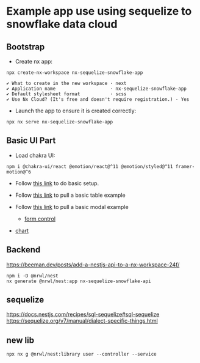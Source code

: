 # Example app use using sequelize to snowflake data cloud

## Bootstrap
- Create nx app:
```
npx create-nx-workspace nx-sequelize-snowflake-app

✔ What to create in the new workspace · next
✔ Application name                    · nx-sequelize-snowflake-app
✔ Default stylesheet format           · scss
✔ Use Nx Cloud? (It's free and doesn't require registration.) · Yes
```

- Launch the app to ensure it is created correctly:
```
npx nx serve nx-sequelize-snowflake-app
```

## Basic UI Part
- Load chakra UI:
```
npm i @chakra-ui/react @emotion/react@^11 @emotion/styled@^11 framer-motion@^6
```

- Follow [this link](https://chakra-ui.com/guides/getting-started/nextjs-guide) to do basic setup.

- Follow [this link](https://chakra-ui.com/guides/integrations/with-react-table) to pull a basic table example

- Follow [this link](https://chakra-ui.com/docs/components/overlay/modal) to pull a basic modal example
  - [form control](https://chakra-ui.com/docs/components/form/form-control)

- [chart](https://codesandbox.io/s/jzjzr57jw?file=/demo.jsx)

## Backend
https://beeman.dev/posts/add-a-nestjs-api-to-a-nx-workspace-24f/

```
npm i -D @nrwl/nest
nx generate @nrwl/nest:app nx-sequelize-snowflake-api
```

## sequelize
https://docs.nestjs.com/recipes/sql-sequelize#sql-sequelize
https://sequelize.org/v7/manual/dialect-specific-things.html

## new lib
```
npx nx g @nrwl/nest:library user --controller --service
```

